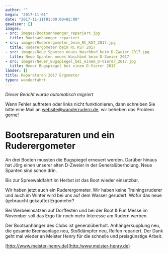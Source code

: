 ```yaml
---
author: ""
begin: "2017-11-01"
date: "2017-11-11T01:00:00+02:00"
gewässer: []
images:
- src: images/Bootsanhaenger_repariert.jpg
  title: Bootsanhaenger repariert
- src: images/Ruderergometer_beim_RC_KST_2017.jpg
  title: Ruderergometer beim RC KST 2017
- src: images/Neue_Spanten_neues_Waschbod_beim_D-Zweier_2017.jpg
  title: Neue Spanten neues Waschbod beim D-Zweier 2017
- src: images/Neuer_Bugspiegel_bei_einem_D-Vierer_2017.jpg
  title: Neuer Bugspiegel bei einem D-Vierer 2017
länder: []
title: Reparaturen 2017 Ergometer
typen: wanderfahrt
---
```



*Dieser Bericht wurde automatisch migriert*

Wenn Fehler auftreten oder links nicht funktionieren, dann schreiben Sie bitte eine Mail an website@wanderrudern.de, wir beheben das Problem gerne!



# Bootsreparaturen und ein Ruderergometer


An drei Booten mussten die Bugspiegel erneuert werden. Darüber hinaus hat Jörg einen unserer alten D-Zweier in der Generalüberholung. Neue Spanten sind schon drin.

Bis zur Spreewaldfahrt im Herbst ist das Boot wieder einsetzbar.

Wir haben jetzt auch ein Ruderergometer. Wir haben keine Trainingsruderer und auch im Winter wird bei uns auf dem Wasser gerudert. Wofür das neue (gebraucht gekaufte) Ergometer?

Bei Werbeeinsätzen auf Dorffesten und bei der Boot & Fun Messe im November soll das Ergo für noch mehr Interesse am Rudern werben.

Der Bootsanhänger des Clubs ist generalüberholt. Anhängerkupplung neu, die gesamte Bremsanlage neu, Stoßdämpfer neu, Reifen repariert. Der Dank geht mal wieder an Meister Henry für die schnelle und preisgünstige Arbeit.

[http://www.meister-henry.de](http:/www.meister-henry.de)
